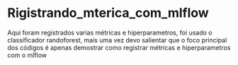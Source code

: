 # Rigistrando_mterica_com_mlflow
Aqui foram registrados varias métricas e hiperparametros, foi usado o classificador randoforest, mais uma vez devo salientar que o foco principal dos códigos é apenas demostrar como registrar métricas e hiperparametros com o mlflow
